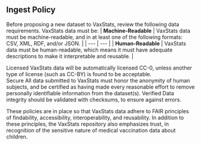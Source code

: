 ## Ingest Policy
Before proposing a new dataset to VaxStats, review the following data requirements. VaxStats data must be: 
| **Machine-Readable** | VaxStats data must be machine-readable, and in at least one of the following formats: CSV, XML, RDF, and/or JSON. | 
| --- | --- | 
| **Human-Readable** | VaxStats data must be human-readable, which means it must have adequate descriptions to make it interpretable and reusable. |




Licensed
VaxStats data will be automatically licensed CC-0, unless another type of license (such as CC-BY) is found to be acceptable.  
Secure
All data submitted to VaxStats must honor the anonymity of human subjects, and be certified as having made every reasonable effort to remove personally identifiable information from the dataset(s). 
Verified
Data integrity should be validated with checksums, to ensure against errors. 

These policies are in place so that VaxStats data adhere to FAIR principles of findability, accessibility, interoperability, and reusability. In addition to these principles, the VaxStats repository also emphasizes trust, in recognition of the sensitive nature of medical vaccination data about children. 

